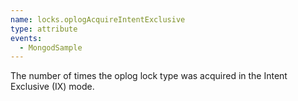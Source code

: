 ```yaml
---
name: locks.oplogAcquireIntentExclusive
type: attribute
events:
  - MongodSample
---
```


The number of times the oplog lock type was acquired in the Intent Exclusive (IX) mode.